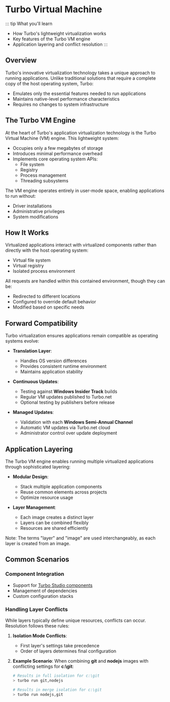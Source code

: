 # Turbo Virtual Machine

::: tip What you'll learn
- How Turbo's lightweight virtualization works
- Key features of the Turbo VM engine
- Application layering and conflict resolution
:::

## Overview

Turbo's innovative virtualization technology takes a unique approach to running applications. Unlike traditional solutions that require a complete copy of the host operating system, Turbo:
- Emulates only the essential features needed to run applications
- Maintains native-level performance characteristics
- Requires no changes to system infrastructure

## The Turbo VM Engine

At the heart of Turbo's application virtualization technology is the Turbo Virtual Machine (VM) engine. This lightweight system:
- Occupies only a few megabytes of storage
- Introduces minimal performance overhead
- Implements core operating system APIs:
  - File system
  - Registry
  - Process management
  - Threading subsystems

The VM engine operates entirely in user-mode space, enabling applications to run without:
- Driver installations
- Administrative privileges
- System modifications

## How It Works

Virtualized applications interact with virtualized components rather than directly with the host operating system:
- Virtual file system
- Virtual registry
- Isolated process environment

All requests are handled within this contained environment, though they can be:
- Redirected to different locations
- Configured to override default behavior
- Modified based on specific needs

## Forward Compatibility

Turbo virtualization ensures applications remain compatible as operating systems evolve:

- **Translation Layer**: 
  - Handles OS version differences
  - Provides consistent runtime environment
  - Maintains application stability

- **Continuous Updates**:
  - Testing against **Windows Insider Track** builds
  - Regular VM updates published to Turbo.net
  - Optional testing by publishers before release

- **Managed Updates**:
  - Validation with each **Windows Semi-Annual Channel**
  - Automatic VM updates via Turbo.net cloud
  - Administrator control over update deployment

## Application Layering

The Turbo VM engine enables running multiple virtualized applications through sophisticated layering:

- **Modular Design**:
  - Stack multiple application components
  - Reuse common elements across projects
  - Optimize resource usage

- **Layer Management**:
  - Each image creates a distinct layer
  - Layers can be combined flexibly
  - Resources are shared efficiently

Note: The terms "layer" and "image" are used interchangeably, as each layer is created from an image.

## Common Scenarios

### Component Integration
- Support for [Turbo Studio components](/studio/working-with-turbo-studio/configuration.html#layers-settings)
- Management of dependencies
- Custom configuration stacks

### Handling Layer Conflicts

While layers typically define unique resources, conflicts can occur. Resolution follows these rules:

1. **Isolation Mode Conflicts**:
   - First layer's settings take precedence
   - Order of layers determines final configuration

2. **Example Scenario**:
   When combining **git** and **nodejs** images with conflicting settings for **c:\git**:

   ```bash
   # Results in full isolation for c:\git
   > turbo run git,nodejs

   # Results in merge isolation for c:\git
   > turbo run nodejs,git
   ```
